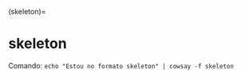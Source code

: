 (skeleton)=

# skeleton

Comando: `echo "Estou no formato skeleton" | cowsay -f skeleton`

```{literalinclude} saidas/skeleton.txt 
```

